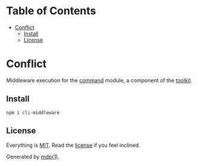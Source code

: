 Table of Contents
=================

* [Conflict](#conflict)
  * [Install](#install)
  * [License](#license)

Conflict
========

Middleware execution for the [command](https://github.com/freeformsystems/cli-command) module, a component of the [toolkit](https://github.com/freeformsystems/cli-toolkit).

## Install

```
npm i cli-middleware
```

## License

Everything is [MIT](http://en.wikipedia.org/wiki/MIT_License). Read the [license](https://github.com/freeformsystems/cli-conflict/blob/master/LICENSE) if you feel inclined.

Generated by [mdp(1)](https://github.com/freeformsystems/mdp).

[toolkit]: https://github.com/freeformsystems/cli-toolkit
[command]: https://github.com/freeformsystems/cli-command
